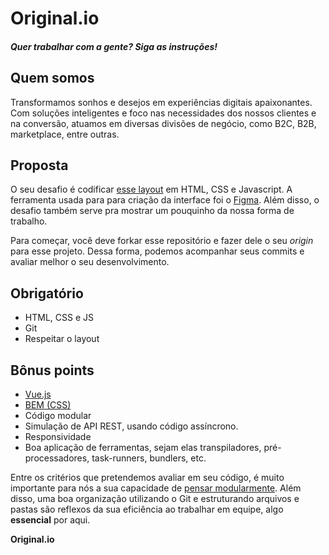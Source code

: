 # Original.io
##### Quer trabalhar com a gente? Siga as instruções!

## Quem somos
Transformamos sonhos e desejos em experiências digitais apaixonantes. Com soluções inteligentes e foco nas necessidades dos nossos clientes e na conversão, atuamos em  diversas divisões de negócio, como B2C, B2B, marketplace, entre outras.

## Proposta
O seu desafio é codificar [esse layout](https://www.figma.com/file/pArDJGnD4AVjIDv2ovB3xQ/Original.io-frontend-test) em HTML, CSS e Javascript. A ferramenta usada para para criação da interface foi o [Figma](https://figma.com). Além disso, o desafio também serve pra mostrar um pouquinho da nossa forma de trabalho.

Para começar, você deve forkar esse repositório e fazer dele o seu *origin* para esse projeto. Dessa forma, podemos acompanhar seus commits e avaliar melhor o seu desenvolvimento.

## Obrigatório
* HTML, CSS e JS
* Git
* Respeitar o layout

## Bônus points
* [Vue.js](https://vuejs.org/)
* [BEM (CSS)](http://getbem.com/introduction/)
* Código modular
* Simulação de API REST, usando código assíncrono.
* Responsividade
* Boa aplicação de ferramentas, sejam elas transpiladores, pré-processadores, task-runners, bundlers, etc.

Entre os critérios que pretendemos avaliar em seu código, é muito importante para nós a sua capacidade de [pensar modularmente](https://webstandardssherpa.com/reviews/think-modularly). Além disso, uma boa organização utilizando o Git e estruturando arquivos e pastas são reflexos da sua eficiência ao trabalhar em equipe, algo **essencial** por aqui.

**Original.io**
